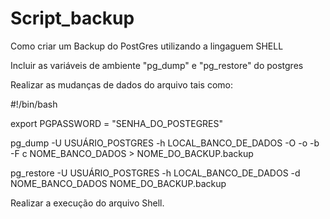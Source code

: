 # Script_backup
Como criar um Backup do PostGres utilizando a lingaguem SHELL


Incluir as variáveis de ambiente "pg_dump" e "pg_restore" do postgres


Realizar as mudanças de dados do arquivo tais como:

#!/bin/bash

export PGPASSWORD = "SENHA_DO_POSTEGRES"

pg_dump -U USUÁRIO_POSTGRES -h LOCAL_BANCO_DE_DADOS -O -o -b -F c NOME_BANCO_DADOS > NOME_DO_BACKUP.backup

pg_restore -U USUÁRIO_POSTGRES -h LOCAL_BANCO_DE_DADOS -d NOME_BANCO_DADOS NOME_DO_BACKUP.backup

Realizar a execução do arquivo Shell.
